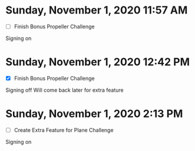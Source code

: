 # Sunday, November  1, 2020 11:57 AM
- [ ] Finish Bonus Propeller Challenge

Signing on

# Sunday, November  1, 2020 12:42 PM
- [x] Finish Bonus Propeller Challenge

Signing off
Will come back later for extra feature

# Sunday, November  1, 2020 2:13 PM
- [ ] Create Extra Feature for Plane Challenge

Signing on